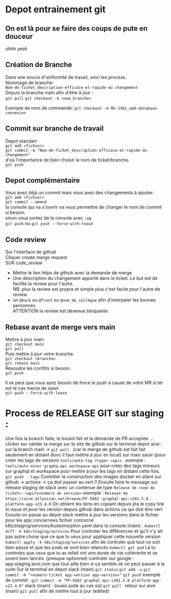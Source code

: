 # Depot entrainement git

## On est là pour se faire des coups de pute en douceur
ohhh yeah

## **Création de Branche**

Dans une soucis d'uniformité de travail, voici les process.  
Nommage de branche:   
```Nom-de-Ticket_description-efficace-et-rapide-du changement```    
Depuis la branche main afin d'être à jour :   
```git pull```
```git checkout -b <nom_branche>```

Exemple de nom de commande:
```git checkout -b MG-2501_add-database-connexion```   

## **Commit sur branche de travail**
Depot standart   
```git add <fichier>```    
```git commit -m "Nom-de-Ticket_description-efficace-et-rapide-du changement"```   
d'où l'importance de bien choisir le nom de ticket/branche.   
```git push```

## Depot complémentaire
Vous avez déjà un commit mais vous avez des changements à ajouter.    
```git add <fichier>```     
```git commit --amend```    
la console qui va s'ouvrir va vous permettre de changer le nom de commit si besoin.   
sinon vous sortez de la console avec ```:wq```   
```git push``` ou ```git push --force-with-lease```

## **Code review**

Sur l'interface de github    
Cliquer create merge request    
SUR code_review    
- Mettre le lien https de github avec la demande de merge    
- Une description du changement apporté dans le ticket. Le but est de facilité la review pour l'autre.   
NB: plus la review est propre et simple plus c'est facile pour l'autre de review.    
- un ```@back``` ou ```@front``` ou ```@nom_de_collègue``` afin d'interpeler les bonnes personnes.     
ATTENTION la review est devenue bloquante.    

## **Rebase avant de merge vers main**

Mettre à jour main.   
```git checkout main```   
```git pull```   
Puis mettre à jour votre branche.    
```git checkout <branche>```    
```git rebase main```   
Résoudre les conflits si besoin.   
```git push```  

Il se peut que vous ayez besoin de force le push à cause de votre MR si tel est le cas merce de saisir.    
```git push --force-with-lease``` 

# Process de RELEASE GIT sur staging :
Une fois la branch faite, le boulot fait et la demande de PR acceptée ...
clicker sur valider la merge sur le site de github
sur le terminal depot aive : sur la branch main ->
```git pull ```
(car le merge de github est fait fait seulement en distant donc il faut mettre à jour en local)
sur main saisir (pour créer les tags de version)
```tools/auto-tag <type> <api> ```
exemple : ```tools/auto minor graphq-api workspace-api```
pour créer des tags mineurs sur graphql et workspace
pour mettre à jour les tags en distant cette fois.
```git push --tags```
Contrôler la construction des images docker en allant sur github -> actions -> ça doit passer au vert !!
Ensuite faire le message sur release staging de slack avec un contenue de type
```Release de <nom de ticket>```
```-<api>v<numero de version>```
exemple :
```Release de  https://aive.atlassian.net/browse/PF-5682```
```-graphql-api-v101.5.0```
```-platform-app-v23.4.0```
On obtient les liens en copiant depuis jira le copy link to issue et pour les version depuis github dans actions ce qui doit être vert
Ensuite on passe au dépot slack
mettre à jour les versions dans le fichier pour les app concernées
fichier concerné k8s/staging/services/kustomization.yaml
dans la console (main) :
```kubectl diff -k k8s/staging/services```
Pour controler les différences et qu'il n'y ait pas autre chose que ce que tu veux
pour appliquer cette nouvelle version
```kubectl apply -k k8s/staging/services```
afin de controler que tout ce soit bien passé et que tes pods se sont bien relancés
```kubectl get pod```
Là tu controles que ceux que tu as refait ont une durée de vie cohérente et se soient bien lancés.
(presque optionnel) controler sur google : app.staging.aive.com que tout aille bien
si ça semble ok on peut passer à la suite
Sur le terminal en depot slack (main)
```git status```
```git add -u```
```git commit -m "<numero-ticket app-version app-version>"```
```git push```
exemple de commit :
```git commit -m "PF-5682 graphql-api-v101.5.0 platform-app-v23.4.0"```
slack (main) : (ouais juste au cas où)
```git pull ```
retour sur aive (main)
```git pull```
afin de mettre tout à jour (edited) 